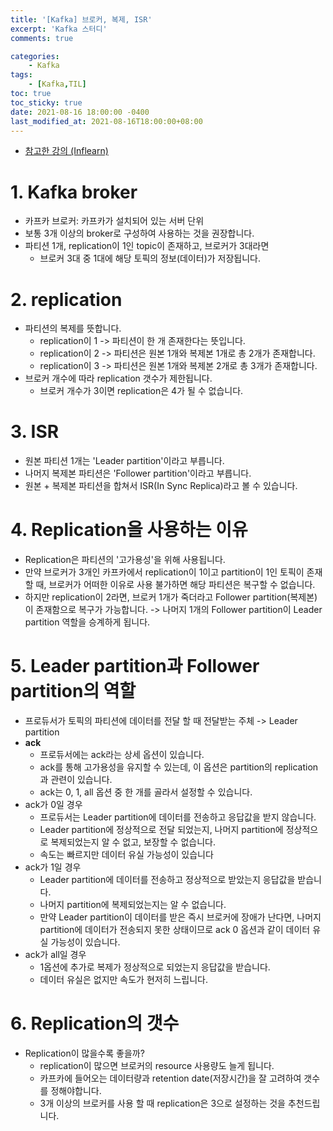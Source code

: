 ```yaml
---
title: '[Kafka] 브로커, 복제, ISR'
excerpt: 'Kafka 스터디'
comments: true

categories:
    - Kafka
tags:
    - [Kafka,TIL]
toc: true
toc_sticky: true
date: 2021-08-16 18:00:00 -0400
last_modified_at: 2021-08-16T18:00:00+08:00
---
```


- [참고한 강의 (Inflearn)](https://www.inflearn.com/course/%EC%95%84%ED%8C%8C%EC%B9%98-%EC%B9%B4%ED%94%84%EC%B9%B4-%EC%9E%85%EB%AC%B8/lecture/67221?tab=curriculum)

# 1. Kafka broker
- 카프카 브로커: 카프카가 설치되어 있는 서버 단위
- 보통 3개 이상의 broker로 구성하여 사용하는 것을 권장합니다.
- 파티션 1개, replication이 1인 topic이 존재하고, 브로커가 3대라면
  - 브로커 3대 중 1대에 해당 토픽의 정보(데이터)가 저장됩니다.
# 2. replication
- 파티션의 복제를 뜻합니다.
  - replication이 1 -> 파티션이 한 개 존재한다는 뜻입니다.
  - replication이 2 -> 파티션은 원본 1개와 복제본 1개로 총 2개가 존재합니다.
  - replication이 3 -> 파티션은 원본 1개와 복제본 2개로 총 3개가 존재합니다.
- 브로커 개수에 따라 replication 갯수가 제한됩니다.
  - 브로커 개수가 3이면 replication은 4가 될 수 없습니다.
# 3. ISR 
- 원본 파티션 1개는 'Leader partition'이라고 부릅니다.
- 나머지 복제본 파티션은 'Follower partition'이라고 부릅니다.
- 원본 + 복제본 파티션을 합쳐서 ISR(In Sync Replica)라고 볼 수 있습니다.

# 4. Replication을 사용하는 이유 
- Replication은 파티션의 '고가용성'을 위해 사용됩니다.
- 만약 브로커가 3개인 카프카에서 replication이 1이고 partition이 1인 토픽이 존재할 때, 브로커가 어떠한 이유로 사용 불가하면 해당 파티션은 복구할 수 없습니다.
- 하지만 replication이 2라면, 브로커 1개가 죽더라고 Follower partition(복제본)이 존재함으로 복구가 가능합니다. -> 나머지 1개의 Follower partition이 Leader partition 역할을 승계하게 됩니다.
  
# 5. Leader partition과 Follower partition의 역할
- 프로듀서가 토픽의 파티션에 데이터를 전달 할 때 전달받는 주체 -> Leader partition
- **ack**
  - 프로듀서에는 ack라는 상세 옵션이 있습니다.
  - ack를 통해 고가용성을 유지할 수 있는데, 이 옵션은 partition의 replication과 관련이 있습니다.
  - ack는 0, 1, all 옵션 중 한 개를 골라서 설정할 수 있습니다.
- ack가 0일 경우 
  - 프로듀서는 Leader partition에 데이터를 전송하고 응답값을 받지 않습니다.
  - Leader partition에 정상적으로 전달 되었는지, 나머지 partition에 정상적으로 복제되었는지 알 수 없고, 보장할 수 없습니다.
  - 속도는 빠르지만 데이터 유실 가능성이 있습니다
- ack가 1일 경우
  - Leader partition에 데이터를 전송하고 정상적으로 받았는지 응답값을 받습니다.
  - 나머지 partition에 복제되었는지는 알 수 없습니다.
  - 만약 Leader partition이 데이터를 받은 즉시 브로커에 장애가 난다면, 나머지 partition에 데이터가 전송되지 못한 상태이므로 ack 0 옵션과 같이 데이터 유실 가능성이 있습니다.
- ack가 all일 경우
  - 1옵션에 추가로 복제가 정상적으로 되었는지 응답값을 받습니다.
  - 데이터 유실은 없지만 속도가 현저히 느립니다.

# 6. Replication의 갯수
- Replication이 많을수록 좋을까?
  - replication이 많으면 브로커의 resource 사용량도 늘게 됩니다.
  - 카프카에 들어오는 데이터량과 retention date(저장시간)을 잘 고려하여 갯수를 정해야합니다.
  - 3개 이상의 브로커를 사용 할 때 replication은 3으로 설정하는 것을 추천드립니다.
